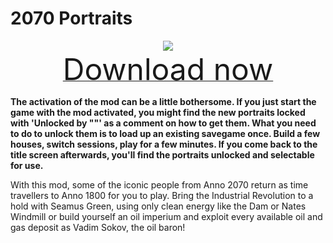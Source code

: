 # 2070 Portraits

<div align=center><img src="_media/Anno1800/mod_banners/smallmodscollection/banner20.png"/></div>

<div align=center><a href="https://github.com/Taludas/PortraitMods/releases/latest/download/Portraits_2070.zip"> <font size="40">Download now</font></a></div>

**The activation of the mod can be a little bothersome. If you just start the game with the mod activated, you might find the new portraits locked with 'Unlocked by ""' as a comment on how to get them. What you need to do to unlock them is to load up an existing savegame once. Build a few houses, switch sessions, play for a few minutes. If you come back to the title screen afterwards, you'll find the portraits unlocked and selectable for use.**

With this mod, some of the iconic people from Anno 2070 return as time travellers to Anno 1800 for you to play. Bring the Industrial Revolution to a hold with Seamus Green, using only clean energy like the Dam or Nates Windmill or build yourself an oil imperium and exploit every available oil and gas deposit as Vadim Sokov, the oil baron!